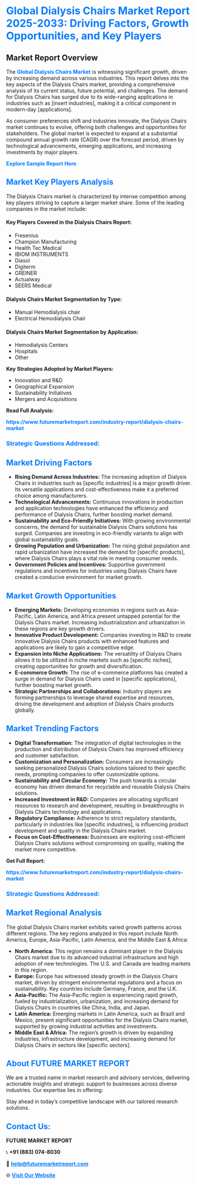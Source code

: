 <h1 style="color: #007BFF;">Global Dialysis Chairs Market Report 2025-2033: Driving Factors, Growth Opportunities, and Key Players</h1>

<section id="overview">
<h2>Market Report Overview</h2>
<p>The <a href="https://www.futuremarketreport.com/industry-report/dialysis-chairs-market" style="color: #007BFF; text-decoration: none;"><strong>Global Dialysis Chairs Market</strong></a> is witnessing significant growth, driven by increasing demand across various industries. This report delves into the key aspects of the Dialysis Chairs market, providing a comprehensive analysis of its current status, future potential, and challenges. The demand for Dialysis Chairs has surged due to its wide-ranging applications in industries such as [insert industries], making it a critical component in modern-day [applications].</p>
<p>As consumer preferences shift and industries innovate, the Dialysis Chairs market continues to evolve, offering both challenges and opportunities for stakeholders. The global market is expected to expand at a substantial compound annual growth rate (CAGR) over the forecast period, driven by technological advancements, emerging applications, and increasing investments by major players.</p>
</section>

<section id="overview">
<p><a href="https://www.futuremarketreport.com/request-sample/reportId=48434" style="color: #007BFF; text-decoration: none;"><strong>Explore Sample Report Here</strong></a></p>
</section>

<section id="key-players">
<h2 style="color: #007BFF;">Market Key Players Analysis</h2>
<p>The Dialysis Chairs market is characterized by intense competition among key players striving to capture a larger market share. Some of the leading companies in the market include:</p>
<h4>Key Players Covered in the Dialysis Chairs Report:</h4>
<ul><li>Fresenius</li><li>Champion Manufacturing</li><li>Health Tec Medical</li><li>IBIOM INSTRUMENTS</li><li>Diasol</li><li>Digiterm</li><li>GREINER</li><li>Actualway</li><li>SEERS Medical</li></ul>
<h4>Dialysis Chairs Market Segmentation by Type:</h4>
<ul><li>Manual Hemodialysis chair</li><li>Electrical Hemodialysis Chair</li></ul>

<h4>Dialysis Chairs Market Segmentation by Application:</h4>
<ul><li>Hemodialysis Centers</li><li>Hospitals</li><li>Other</li></ul>
<p><strong>Key Strategies Adopted by Market Players:</strong></p>
<ul>
<li>Innovation and R&D</li>
<li>Geographical Expansion</li>
<li>Sustainability Initiatives</li>
<li>Mergers and Acquisitions</li>
</ul>
</section>

<section>
<p><strong>Read Full Analysis: </strong></p><a href="https://www.futuremarketreport.com/industry-report/dialysis-chairs-market" style="color: #007BFF; text-decoration: none;"><strong>https://www.futuremarketreport.com/industry-report/dialysis-chairs-market</strong></a>
<h3 style="color: #007BFF;">Strategic Questions Addressed:</h3>
</section>

<section id="driving-factors">
<h2 style="color: #007BFF;">Market Driving Factors</h2>
<ul>
<li><strong>Rising Demand Across Industries:</strong> The increasing adoption of Dialysis Chairs in industries such as [specific industries] is a major growth driver. Its versatile applications and cost-effectiveness make it a preferred choice among manufacturers.</li>
<li><strong>Technological Advancements:</strong> Continuous innovations in production and application technologies have enhanced the efficiency and performance of Dialysis Chairs, further boosting market demand.</li>
<li><strong>Sustainability and Eco-Friendly Initiatives:</strong> With growing environmental concerns, the demand for sustainable Dialysis Chairs solutions has surged. Companies are investing in eco-friendly variants to align with global sustainability goals.</li>
<li><strong>Growing Population and Urbanization:</strong> The rising global population and rapid urbanization have increased the demand for [specific products], where Dialysis Chairs plays a vital role in meeting consumer needs.</li>
<li><strong>Government Policies and Incentives:</strong> Supportive government regulations and incentives for industries using Dialysis Chairs have created a conducive environment for market growth.</li>
</ul>
</section>

<section id="growth-opportunities">
<h2 style="color: #007BFF;">Market Growth Opportunities</h2>
<ul>
<li><strong>Emerging Markets:</strong> Developing economies in regions such as Asia-Pacific, Latin America, and Africa present untapped potential for the Dialysis Chairs market. Increasing industrialization and urbanization in these regions are key growth drivers.</li>
<li><strong>Innovative Product Development:</strong> Companies investing in R&D to create innovative Dialysis Chairs products with enhanced features and applications are likely to gain a competitive edge.</li>
<li><strong>Expansion into Niche Applications:</strong> The versatility of Dialysis Chairs allows it to be utilized in niche markets such as [specific niches], creating opportunities for growth and diversification.</li>
<li><strong>E-commerce Growth:</strong> The rise of e-commerce platforms has created a surge in demand for Dialysis Chairs used in [specific applications], further boosting market growth.</li>
<li><strong>Strategic Partnerships and Collaborations:</strong> Industry players are forming partnerships to leverage shared expertise and resources, driving the development and adoption of Dialysis Chairs products globally.</li>
</ul>
</section>

<section id="trending-factors">
<h2 style="color: #007BFF;">Market Trending Factors</h2>
<ul>
<li><strong>Digital Transformation:</strong> The integration of digital technologies in the production and distribution of Dialysis Chairs has improved efficiency and customer satisfaction.</li>
<li><strong>Customization and Personalization:</strong> Consumers are increasingly seeking personalized Dialysis Chairs solutions tailored to their specific needs, prompting companies to offer customizable options.</li>
<li><strong>Sustainability and Circular Economy:</strong> The push towards a circular economy has driven demand for recyclable and reusable Dialysis Chairs solutions.</li>
<li><strong>Increased Investment in R&D:</strong> Companies are allocating significant resources to research and development, resulting in breakthroughs in Dialysis Chairs technology and applications.</li>
<li><strong>Regulatory Compliance:</strong> Adherence to strict regulatory standards, particularly in industries like [specific industries], is influencing product development and quality in the Dialysis Chairs market.</li>
<li><strong>Focus on Cost-Effectiveness:</strong> Businesses are exploring cost-efficient Dialysis Chairs solutions without compromising on quality, making the market more competitive.</li>
</ul>
</section>

<section>
<p><strong>Get Full Report: </strong></p><a href="https://www.futuremarketreport.com/industry-report/dialysis-chairs-market" style="color: #007BFF; text-decoration: none;"><strong>https://www.futuremarketreport.com/industry-report/dialysis-chairs-market</strong></a>
<h3 style="color: #007BFF;">Strategic Questions Addressed:</h3>
</section>


<section id="regional-analysis">
<h2 style="color: #007BFF;">Market Regional Analysis</h2>
<p>The global Dialysis Chairs market exhibits varied growth patterns across different regions. The key regions analyzed in this report include North America, Europe, Asia-Pacific, Latin America, and the Middle East & Africa:</p>
<ul>
<li><strong>North America:</strong> This region remains a dominant player in the Dialysis Chairs market due to its advanced industrial infrastructure and high adoption of new technologies. The U.S. and Canada are leading markets in this region.</li>
<li><strong>Europe:</strong> Europe has witnessed steady growth in the Dialysis Chairs market, driven by stringent environmental regulations and a focus on sustainability. Key countries include Germany, France, and the U.K.</li>
<li><strong>Asia-Pacific:</strong> The Asia-Pacific region is experiencing rapid growth, fueled by industrialization, urbanization, and increasing demand for Dialysis Chairs in countries like China, India, and Japan.</li>
<li><strong>Latin America:</strong> Emerging markets in Latin America, such as Brazil and Mexico, present significant opportunities for the Dialysis Chairs market, supported by growing industrial activities and investments.</li>
<li><strong>Middle East & Africa:</strong> The region’s growth is driven by expanding industries, infrastructure development, and increasing demand for Dialysis Chairs in sectors like [specific sectors].</li>
</ul>
</section>

<footer>
<h2 style="color: #007BFF;">About FUTURE MARKET REPORT</h2>
<p>We are a trusted name in market research and advisory services, delivering actionable insights and strategic support to businesses across diverse industries. Our expertise lies in offering:</p>

<p>Stay ahead in today’s competitive landscape with our tailored research solutions.</p>

<h2 style="color: #007BFF;">Contact Us:</h2>
<p><strong>FUTURE MARKET REPORT</strong></p>
<p>📞 <strong>+91 (883) 074-8030</strong></p>
<p>📧 <strong><a href="mailto:help@futuremarketreport.com" style="color: #007BFF;">help@futuremarketreport.com</a></strong></p>
<p>🌐 <strong><a href="https://www.futuremarketreport.com/" style="color: #007BFF;">Visit Our Website</a></strong></p>
</footer>